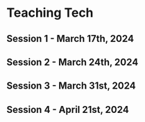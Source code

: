 # Teaching Tech

## Session 1 - March 17th, 2024

## Session 2 - March 24th, 2024

## Session 3 - March 31st, 2024

## Session 4 - April 21st, 2024
